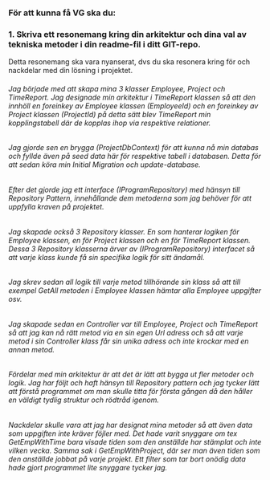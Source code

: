   
### För att kunna få VG ska du:
### 1. Skriva ett resonemang kring din arkitektur och dina val av tekniska metoder i din readme-fil i ditt GIT-repo.
   Detta resonemang ska vara nyanserat, dvs du ska resonera kring för och nackdelar med din lösning i projektet.


###### Jag började med att skapa mina 3 klasser Employee, Project och TimeReport. Jag designade min arkitektur i TimeReport klassen så att den innhöll en foreinkey av Employee klassen (EmployeeId) och en foreinkey av Project klassen (ProjectId) på detta sätt blev TimeReport min kopplingstabell där de kopplas ihop via respektive  relationer.
###### Jag gjorde sen en brygga (ProjectDbContext) för att kunna nå min databas och fyllde även på seed data här för respektive tabell i databasen. Detta för att sedan köra min Initial Migration och update-database.
###### Efter det gjorde jag ett interface (IProgramRepository<T>) med hänsyn till Repository Pattern, innehållande dem metoderna som jag behöver för att uppfylla kraven på projektet.
###### Jag skapade också 3 Repository klasser. En som hanterar logiken för Employee klassen, en för Project klassen och en för TimeReport klassen. Dessa 3 Repository klasserna ärver av (IProgramRepository<T>) interfacet så att varje klass kunde få sin specifika logik för sitt ändamål.  
###### Jag skrev sedan all logik till varje metod tillhörande sin klass så att till exempel GetAll metoden i Employee klassen hämtar alla Employee uppgifter osv.
   
###### Jag skapade sedan en Controller var till Employee, Project och TimeReport så att jag kan nå rätt metod via en sin egen Url adress och så att varje metod i sin Controller klass får sin unika adress och inte krockar med en annan metod.
   
###### Fördelar med min arkitektur är att det är lätt att bygga ut fler metoder och logik. Jag har följt och haft hänsyn till Repository pattern och jag tycker lätt att förstå programmet om man skulle titta för första gången då den håller en väldigt tydlig struktur och rödtråd igenom.

###### Nackdelar skulle vara att jag har designat mina metoder så att även data som uppgiften inte kräver föjler med. Det hade varit snyggare om tex GetEmpWithTime bara visade tiden som den anställde har stämplat och inte vilken vecka. Samma sak i GetEmpWithProject, där ser man även tiden som den anställde jobbat på varje projekt. Ett filter som tar bort onödig data hade gjort programmet lite snyggare tycker jag.
